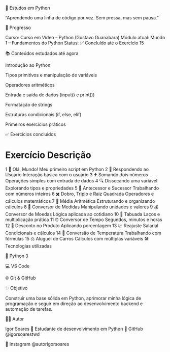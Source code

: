 🐍 Estudos em Python

“Aprendendo uma linha de código por vez. Sem pressa, mas sem pausa.”

📘 Progresso

Curso: Curso em Vídeo – Python (Gustavo Guanabara)
Módulo atual: Mundo 1 – Fundamentos do Python
Status: ✅ Concluído até o Exercício 15

📚 Conteúdos estudados até agora

Introdução ao Python

Tipos primitivos e manipulação de variáveis

Operadores aritméticos

Entrada e saída de dados (input() e print())

Formatação de strings

Estruturas condicionais (if, else, elif)

Primeiros exercícios práticos

✅ Exercícios concluídos
#	Exercício	Descrição
1	🧠 Olá, Mundo!	Meu primeiro script em Python
2	👋 Respondendo ao Usuário	Interação básica com o usuário
3	➕ Somando dois números	Operações simples com entrada de dados
4	🔍 Dissecando uma variável	Explorando tipos e propriedades
5	🔢 Antecessor e Sucessor	Trabalhando com números inteiros
6	✖️ Dobro, Triplo e Raiz Quadrada	Operadores e cálculos matemáticos
7	🧮 Média Aritmética	Estruturando e organizando cálculos
8	📏 Conversor de Medidas	Manipulando unidades e valores
9	💰 Conversor de Moedas	Lógica aplicada ao cotidiano
10	🚗 Tabuada	Laços e multiplicação prática
11	⏰ Conversor de Tempo	Segundos, minutos e horas
12	🧱 Desconto no Produto	Aplicando porcentagem
13	📈 Reajuste Salarial	Condicionais e cálculos
14	🚴 Conversão de Temperatura	Trabalhando com fórmulas
15	⚖️ Aluguel de Carros	Cálculos com múltiplas variáveis
🛠️ Tecnologias utilizadas

🐍 Python 3

💻 VS Code

🌐 Git & GitHub

✨ Objetivo

Construir uma base sólida em Python, aprimorar minha lógica de programação
e seguir em direção ao desenvolvimento backend e automação de tarefas.

👨‍💻 Autor

Igor Soares
📍 Estudante de desenvolvimento em Python
🔗 GitHub @igorsoarestwd

📸 Instagram @autorigorsoares
